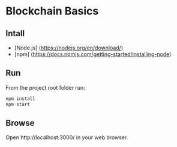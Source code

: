 # Blockchain Basics

## Intall

- [Node.js] (https://nodejs.org/en/download/)
- [npm] (https://docs.npmjs.com/getting-started/installing-node)
 
## Run

From the project root folder run:

```sh
npm install
npm start
```

## Browse

Open http://localhost:3000/ in your web browser.